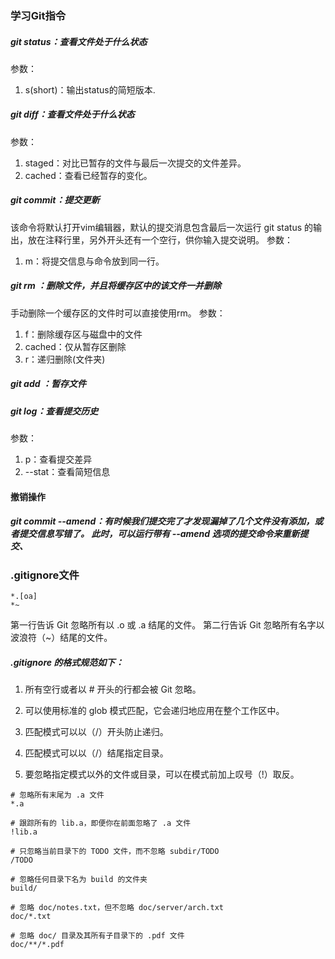 ### 学习Git指令

##### git status：查看文件处于什么状态

参数：
1. s(short)：输出status的简短版本.

##### git diff：查看文件处于什么状态
参数：
1. staged：对比已暂存的文件与最后一次提交的文件差异。
2. cached：查看已经暂存的变化。

##### git commit：提交更新
该命令将默认打开vim编辑器，默认的提交消息包含最后一次运行 git status 的输出，放在注释行里，另外开头还有一个空行，供你输入提交说明。
参数：
1. m：将提交信息与命令放到同一行。

##### git rm <file>：删除文件，并且将缓存区中的该文件一并删除
手动删除一个缓存区的文件时可以直接使用rm。
参数：
1. f：删除缓存区与磁盘中的文件
2. cached：仅从暂存区删除
3. r：递归删除(文件夹)
##### git add <file>：暂存文件
##### git log：查看提交历史
参数：
1. p：查看提交差异
2. --stat：查看简短信息

#### 撤销操作 
##### git commit --amend：有时候我们提交完了才发现漏掉了几个文件没有添加，或者提交信息写错了。 此时，可以运行带有 --amend 选项的提交命令来重新提交、



### .gitignore文件
```
*.[oa]
*~
```

第一行告诉 Git 忽略所有以 .o 或 .a 结尾的文件。
第二行告诉 Git 忽略所有名字以波浪符（~）结尾的文件。

##### .gitignore 的格式规范如下：

1. 所有空行或者以 # 开头的行都会被 Git 忽略。

2. 可以使用标准的 glob 模式匹配，它会递归地应用在整个工作区中。

3. 匹配模式可以以（/）开头防止递归。

4. 匹配模式可以以（/）结尾指定目录。

5. 要忽略指定模式以外的文件或目录，可以在模式前加上叹号（!）取反。

```
# 忽略所有末尾为 .a 文件
*.a

# 跟踪所有的 lib.a，即便你在前面忽略了 .a 文件
!lib.a

# 只忽略当前目录下的 TODO 文件，而不忽略 subdir/TODO
/TODO

# 忽略任何目录下名为 build 的文件夹
build/

# 忽略 doc/notes.txt，但不忽略 doc/server/arch.txt
doc/*.txt

# 忽略 doc/ 目录及其所有子目录下的 .pdf 文件
doc/**/*.pdf
```


